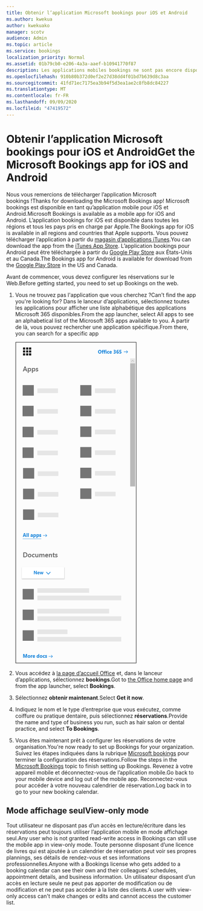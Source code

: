 ```yaml
---
title: Obtenir l’application Microsoft bookings pour iOS et Android
ms.author: kwekua
author: kwekuako
manager: scotv
audience: Admin
ms.topic: article
ms.service: bookings
localization_priority: Normal
ms.assetid: 01b79cb0-e206-4a3a-aaef-b10941770f87
description: Les applications mobiles bookings ne sont pas encore disponibles dans le monde entier. Cet article répertorie les paramètres régionaux pour lesquels les applications sont disponibles dès à présent.
ms.openlocfilehash: 910b80b372d0ef2e27d38dd4f01bd7b639d8c3aa
ms.sourcegitcommit: 41fd71ec7175ea3b94f5d3ea1ae2c8fb8dc84227
ms.translationtype: MT
ms.contentlocale: fr-FR
ms.lasthandoff: 09/09/2020
ms.locfileid: "47419572"
---
```

# <a name="get-the-microsoft-bookings-app-for-ios-and-android"></a><span data-ttu-id="d6817-104">Obtenir l’application Microsoft bookings pour iOS et Android</span><span class="sxs-lookup"><span data-stu-id="d6817-104">Get the Microsoft Bookings app for iOS and Android</span></span>

<span data-ttu-id="d6817-105">Nous vous remercions de télécharger l’application Microsoft bookings !</span><span class="sxs-lookup"><span data-stu-id="d6817-105">Thanks for downloading the Microsoft Bookings app!</span></span> <span data-ttu-id="d6817-106">Microsoft bookings est disponible en tant qu’application mobile pour iOS et Android.</span><span class="sxs-lookup"><span data-stu-id="d6817-106">Microsoft Bookings is available as a mobile app for iOS and Android.</span></span> <span data-ttu-id="d6817-107">L’application bookings for iOS est disponible dans toutes les régions et tous les pays pris en charge par Apple.</span><span class="sxs-lookup"><span data-stu-id="d6817-107">The Bookings app for iOS is available in all regions and countries that Apple supports.</span></span> <span data-ttu-id="d6817-108">Vous pouvez télécharger l’application à partir du [magasin d’applications iTunes](https://apps.apple.com/app/microsoft-bookings/id1065657468).</span><span class="sxs-lookup"><span data-stu-id="d6817-108">You can download the app from the [iTunes App Store](https://apps.apple.com/app/microsoft-bookings/id1065657468).</span></span> <span data-ttu-id="d6817-109">L’application bookings pour Android peut être téléchargée à partir du [Google Play Store](https://play.google.com/store/apps/details?id=com.microsoft.exchange.bookings) aux États-Unis et au Canada.</span><span class="sxs-lookup"><span data-stu-id="d6817-109">The Bookings app for Android is available for download from the [Google Play Store](https://play.google.com/store/apps/details?id=com.microsoft.exchange.bookings) in the US and Canada.</span></span>

<span data-ttu-id="d6817-110">Avant de commencer, vous devez configurer les réservations sur le Web.</span><span class="sxs-lookup"><span data-stu-id="d6817-110">Before getting started, you need to set up Bookings on the web.</span></span>

1. <span data-ttu-id="d6817-111">Vous ne trouvez pas l'application que vous cherchez ?</span><span class="sxs-lookup"><span data-stu-id="d6817-111">Can't find the app you're looking for?</span></span> <span data-ttu-id="d6817-112">Dans le lanceur d’applications, sélectionnez toutes les applications pour afficher une liste alphabétique des applications Microsoft 365 disponibles.</span><span class="sxs-lookup"><span data-stu-id="d6817-112">From the app launcher, select All apps to see an alphabetical list of the Microsoft 365 apps available to you.</span></span> <span data-ttu-id="d6817-113">À partir de là, vous pouvez rechercher une application spécifique.</span><span class="sxs-lookup"><span data-stu-id="d6817-113">From there, you can search for a specific app</span></span>

   ![Image du lanceur d’applications](../media/bookings-all-apps-launcher.png)

2. <span data-ttu-id="d6817-115">Vous accédez à [la page d’accueil Office](https://office.com) et, dans le lanceur d’applications, sélectionnez **bookings**.</span><span class="sxs-lookup"><span data-stu-id="d6817-115">Got to [the Office home page](https://office.com) and from the app launcher, select **Bookings**.</span></span>

3. <span data-ttu-id="d6817-116">Sélectionnez **obtenir maintenant**.</span><span class="sxs-lookup"><span data-stu-id="d6817-116">Select **Get it now**.</span></span>

4. <span data-ttu-id="d6817-117">Indiquez le nom et le type d’entreprise que vous exécutez, comme coiffure ou pratique dentaire, puis sélectionnez **réservations**.</span><span class="sxs-lookup"><span data-stu-id="d6817-117">Provide the name and type of business you run, such as hair salon or dental practice, and select **To Bookings**.</span></span>

5. <span data-ttu-id="d6817-118">Vous êtes maintenant prêt à configurer les réservations de votre organisation.</span><span class="sxs-lookup"><span data-stu-id="d6817-118">You're now ready to set up Bookings for your organization.</span></span> <span data-ttu-id="d6817-119">Suivez les étapes indiquées dans la rubrique [Microsoft bookings](bookings-overview.md) pour terminer la configuration des réservations.</span><span class="sxs-lookup"><span data-stu-id="d6817-119">Follow the steps in the [Microsoft Bookings](bookings-overview.md) topic to finish setting up Bookings.</span></span> <span data-ttu-id="d6817-120">Revenez à votre appareil mobile et déconnectez-vous de l’application mobile.</span><span class="sxs-lookup"><span data-stu-id="d6817-120">Go back to your mobile device and log out of the mobile app.</span></span> <span data-ttu-id="d6817-121">Reconnectez-vous pour accéder à votre nouveau calendrier de réservation.</span><span class="sxs-lookup"><span data-stu-id="d6817-121">Log back in to go to your new booking calendar.</span></span>

## <a name="view-only-mode"></a><span data-ttu-id="d6817-122">Mode affichage seul</span><span class="sxs-lookup"><span data-stu-id="d6817-122">View-only mode</span></span>

<span data-ttu-id="d6817-123">Tout utilisateur ne disposant pas d’un accès en lecture/écriture dans les réservations peut toujours utiliser l’application mobile en mode affichage seul.</span><span class="sxs-lookup"><span data-stu-id="d6817-123">Any user who is not granted read-write access in Bookings can still use the mobile app in view-only mode.</span></span> <span data-ttu-id="d6817-124">Toute personne disposant d’une licence de livres qui est ajoutée à un calendrier de réservation peut voir ses propres plannings, ses détails de rendez-vous et ses informations professionnelles.</span><span class="sxs-lookup"><span data-stu-id="d6817-124">Anyone with a Bookings license who gets added to a booking calendar can see their own and their colleagues’ schedules, appointment details, and business information.</span></span> <span data-ttu-id="d6817-125">Un utilisateur disposant d’un accès en lecture seule ne peut pas apporter de modification ou de modification et ne peut pas accéder à la liste des clients.</span><span class="sxs-lookup"><span data-stu-id="d6817-125">A user with view-only access can't make changes or edits and cannot access the customer list.</span></span>

